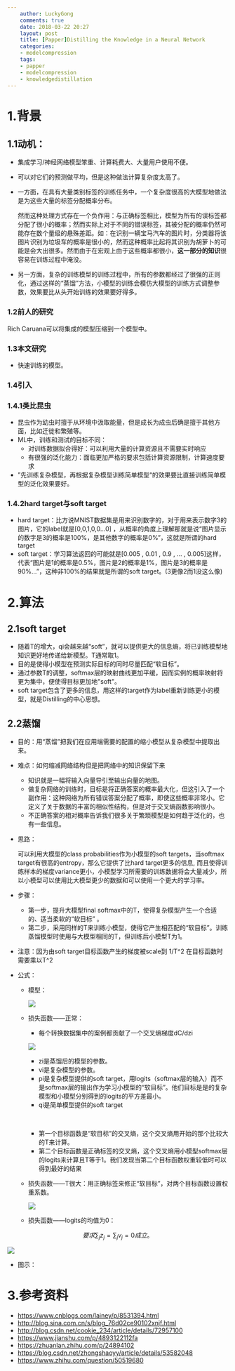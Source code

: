 ```yaml
---
    author: LuckyGong
    comments: true
    date: 2018-03-22 20:27
    layout: post
    title: [Papper]Distilling the Knowledge in a Neural Network
    categories:
    - modelcompression
    tags:
    - papper
    - modelcompression
    - knowledgedistillation
---
```




# 1.背景

## 1.1动机：

- 集成学习/神经网络模型笨重、计算耗费大、大量用户使用不便。
- 可以对它们的预测做平均，但是这种做法计算复杂度太高了。



- 一方面，在具有大量类别标签的训练任务中，一个复杂度很高的大模型地做法是为这些大量的标签分配概率分布。

  然而这种处理方式存在一个负作用：与正确标签相比，模型为所有的误标签都分配了很小的概率；然而实际上对于不同的错误标签，其被分配的概率仍然可能存在数个量级的悬殊差距。如：在识别一辆宝马汽车的图片时，分类器将该图片识别为垃圾车的概率是很小的，然而这种概率比起将其识别为胡萝卜的可能是会大出很多。然而由于在宏观上由于这些概率都很小，**这一部分的知识**很容易在训练过程中淹没。

- 另一方面，复杂的训练模型的训练过程中，所有的参数都经过了很强的正则化，通过这样的“蒸馏”方法，小模型的训练会模仿大模型的训练方式调整参数，效果要比从头开始训练的效果要好得多。

### 1.2前人的研究

 Rich Caruana可以将集成的模型压缩到一个模型中。

### 1.3本文研究

- 快速训练的模型。

###  1.4引入

### 1.4.1类比昆虫

- 昆虫作为幼虫时擅于从环境中汲取能量，但是成长为成虫后确是擅于其他方面，比如迁徙和繁殖等。
- ML中，训练和测试的目标不同：
  - 对训练数据拟合得好：可以利用大量的计算资源且不需要实时响应
  - 有很强的泛化能力：面临更加严格的要求包括计算资源限制，计算速度要求
- ”先训练复杂模型，再根据复杂模型训练简单模型“的效果要比直接训练简单模型的泛化效果要好。

### 1.4.2hard target与soft target

- hard target：比方说MNIST数据集是用来识别数字的，对于用来表示数字3的图片，它的label就是[0,0,1,0,0...0] ，从概率的角度上理解那就是说“图片显示的数字是3的概率是100%，是其他数字的概率是0%”，这就是所谓的hard target
- soft target：学习算法返回的可能就是[0.005 , 0.01 , 0.9 , ... , 0.005]这样，代表“图片是1的概率是0.5%，图片是2的概率是1%，图片是3的概率是90%...”，这种非100%的结果就是所谓的soft target。(3更像2而1没这么像)

# 2.算法

## 2.1soft target

- 随着T的增大，qi会越来越“soft”，就可以提供更大的信息熵，将已训练模型地知识更好地传递给新模型。T通常取1。
- 目的是使得小模型在预测实际目标的同时尽量匹配“软目标”。
- 通过参数T的调整，softmax层的映射曲线更加平缓，因而实例的概率映射将更为集中，便使得目标更加地"soft"。
- soft target包含了更多的信息，用这样的target作为label重新训练更小的模型，就是Distilling的中心思想。

## 2.2蒸馏

- 目的：用“蒸馏”把我们在应用端需要的配置的缩小模型从复杂模型中提取出来。
- 难点：如何缩减网络结构但是把网络中的知识保留下来
  - 知识就是一幅将输入向量导引至输出向量的地图。
  - 做复杂网络的训练时，目标是将正确答案的概率最大化，但这引入了一个副作用：这种网络为所有错误答案分配了概率，即使这些概率非常小。它定义了关于数据的丰富的相似性结构，但是对于交叉熵函数影响很小。
  - 不正确答案的相对概率告诉我们很多关于繁琐模型是如何趋于泛化的，也有一些信息。


- 思路：

  可以利用大模型的class probabilities作为小模型的soft targets，当softmax target有很高的entropy，那么它提供了比hard target更多的信息, 而且使得训练样本的梯度variance更小，小模型学习所需要的训练数据将会大量减少，所以小模型可以使用比大模型更少的数据和可以使用一个更大的学习率。

- 步骤：

  - 第一步，提升大模型final softmax中的T，使得复杂模型产生一个合适的、适当柔软的“软目标” 。
  - 第二步，采用同样的T来训练小模型，使得它产生相匹配的“软目标”。训练蒸馏模型时使用与大模型相同的T，但训练后小模型T为1。

- 注意：因为由soft target目标函数产生的梯度被scale到 1/T^2 在目标函数时需要乘以T^2


- 公式：

  - 模型：

    ![](https://images2018.cnblogs.com/blog/1230143/201803/1230143-20180312103448057-36633468.png)

  - 损失函数——正常：

    - 每个转换数据集中的案例都贡献了一个交叉熵梯度dC/dzi

    ![](https://upload-images.jianshu.io/upload_images/2517062-89859e5e2fd56a54.png)

    - zi是蒸馏后的模型的参数。
    - vi是复杂模型的参数。
    - pi是复杂模型提供的soft target，用logits（softmax层的输入）而不是softmax层的输出作为学习小模型的“软目标”。他们目标是是的复杂模型和小模型分别得到的logits的平方差最小。
    - qi是简单模型提供的soft target

    ​

    - 第一个目标函数是“软目标”的交叉熵，这个交叉熵用开始的那个比较大的T来计算。
    - 第二个目标函数是正确标签的交叉熵，这个交叉熵用小模型softmax层的logits来计算且T等于1。我们发现当第二个目标函数权重较低时可以得到最好的结果 


  - 损失函数——T很大：用正确标签来修正“软目标”，对两个目标函数设置权重系数。

    ![](https://upload-images.jianshu.io/upload_images/2517062-684b8a969360f1a4.png)



  - 损失函数——logits的均值为0：

$$
  要求\sum_jz_j=\sum_jv_j=0成立。
$$

  ![](https://upload-images.jianshu.io/upload_images/2517062-b9eda609e02cff21.png)

- 图示：



# 3.参考资料

- https://www.cnblogs.com/lainey/p/8531394.html
- http://blog.sina.com.cn/s/blog_76d02ce90102xnjf.html
- http://blog.csdn.net/cookie_234/article/details/72957100
- https://www.jianshu.com/p/4893122112fa
- https://zhuanlan.zhihu.com/p/24894102
- https://blog.csdn.net/zhongshaoyy/article/details/53582048
- https://www.zhihu.com/question/50519680

